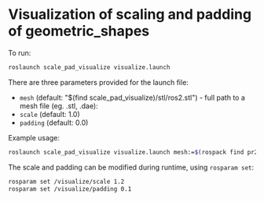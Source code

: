 # Visualization of scaling and padding of geometric_shapes

To run:

```sh
roslaunch scale_pad_visualize visualize.launch
```

There are three parameters provided for the launch file:
* ``mesh`` (default: "$(find scale_pad_visualize)/stl/ros2.stl") - full path to a mesh file (eg. .stl, .dae):
* ``scale`` (default: 1.0)
* ``padding`` (default: 0.0)

Example usage:

```sh
roslaunch scale_pad_visualize visualize.launch mesh:=$(rospack find pr2_description)/meshes/base_v0/base.dae scale:=0.8 padding:=0.2
```

The scale and padding can be modified during runtime, using ``rosparam set``:

```sh
rosparam set /visualize/scale 1.2
rosparam set /visualize/padding 0.1
```
